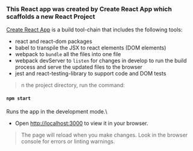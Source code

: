 ### This React app was created by Create React App which scaffolds a new React Project

<a href="https://create-react-app.dev/">Create React App</a> is a build tool-chain that includes the following tools:

- react and react-dom packages
- babel to transpile the JSX to react elements (DOM elements)
- webpack to ```bundle``` all the files into one file
- webpack devServer to ```listen``` for changes in develop to run the build process and serve the updated files to the browser
- jest and react-testing-library to support code and DOM tests

> n the project directory, run the command:

#### `npm start`

Runs the app in the development mode.\
 - Open [http://localhost:3000](http://localhost:3000) to view it in your browser.

> The page will reload when you make changes. Look in the browser console for errors or linting warnings.
